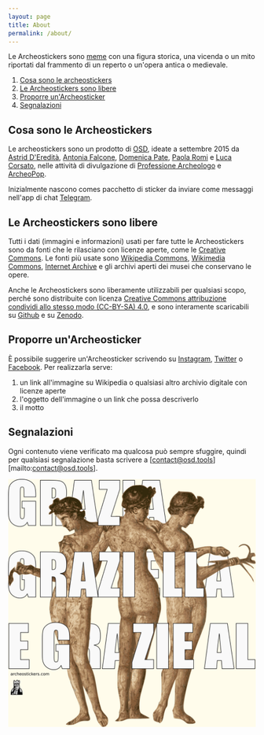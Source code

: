 ```yaml
---
layout: page
title: About
permalink: /about/
---
```


Le Archeostickers sono [meme](https://it.wikipedia.org/wiki/Meme_(Internet)) con una figura storica, una vicenda o un mito riportati dal frammento di un reperto o un'opera antica o medievale.


1. [Cosa sono le archeostickers](#1)
2. [Le Archeostickers sono libere](#2)
3. [Proporre un'Archeosticker](#3)
4. [Segnalazioni](#4)

<a id="1"></a>
## Cosa sono le Archeostickers
Le archeostickers sono un prodotto di [OSD](https://osd.tools), ideate a settembre 2015 da [Astrid D'Eredità](https://twitter.com/astridrome), [Antonia Falcone](https://twitter.com/antoniafalcone), [Domenica Pate](https://twitter.com/domenica_pate), [Paola Romi](https://twitter.com/OpusPaulicium) e [Luca Corsato](https://twitter.com/lucacorsato), nelle attività di divulgazione di [Professione Archeologo](http://www.professionearcheologo.it/) e [ArcheoPop](http://www.archeopop.it).

Inizialmente nascono comes pacchetto di sticker da inviare come messaggi nell'app di chat [Telegram](https://telegram.org/).

<a id="2"></a>
## Le Archeostickers sono libere
Tutti i dati (immagini e informazioni) usati per fare tutte le Archeostickers sono da fonti che le rilasciano con licenze aperte, come le [Creative Commons](https://creativecommons.org/). Le fonti più usate sono [Wikipedia Commons](https://wikipedia.org), [Wikimedia Commons](https://commons.wikimedia.org/wiki/Main_Page), [Internet Archive](https://archive.org/) e gli archivi aperti dei musei che conservano le opere.

Anche le Archeostickers sono liberamente utilizzabili per qualsiasi scopo, perché sono distribuite con licenza [Creative Commons attribuzione condividi allo stesso modo (CC-BY-SA) 4.0](https://creativecommons.org/licenses/by-sa/4.0/), e sono interamente scaricabili su [Github](https://github.com/archeostickers) e su [Zenodo](https://doi.org/10.5281/zenodo.2538673).

<a id="3"></a>
## Proporre un'Archeosticker
È possibile suggerire un'Archeosticker scrivendo su [Instagram](https://instagram.com/archeostickers), [Twitter](https://twitter.com/archeostickers) o [Facebook](https://www.facebook.com/archeostickers/). Per realizzarla serve:

1. un link all'immagine su Wikipedia o qualsiasi altro archivio digitale con licenze aperte
2. l'oggetto dell'immagine o un link che possa descriverlo
3. il motto

<a id="4"></a>
## Segnalazioni
Ogni contenuto viene verificato ma qualcosa può sempre sfuggire, quindi per qualsiasi segnalazione basta scrivere a [contact@osd.tools][mailto:contact@osd.tools].

![Grazie, Graziella e grazie al...](/assets/img/stickers/37-Tre_Grazie.jpg)
